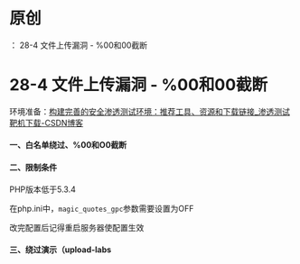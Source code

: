 # 原创
：  28-4 文件上传漏洞 - %00和00截断

# 28-4 文件上传漏洞 - %00和00截断

环境准备：[构建完善的安全渗透测试环境：推荐工具、资源和下载链接_渗透测试靶机下载-CSDN博客](https://blog.csdn.net/weixin_43263566/article/details/129031187)

#### 一、白名单绕过、%00和O0截断

#### 二、限制条件

PHP版本低于5.3.4

在php.ini中，`magic_quotes_gpc`参数需要设置为OFF

改完配置后记得重启服务器使配置生效

#### 三、绕过演示（upload-labs
